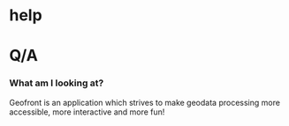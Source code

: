 # help


# Q/A 

### What am I looking at? 
Geofront is an application which strives to make geodata processing more accessible, more interactive and more fun!



